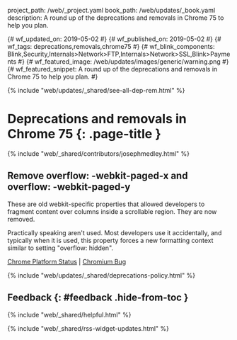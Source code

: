 project_path: /web/_project.yaml
book_path: /web/updates/_book.yaml
description: A round up of the deprecations and removals in Chrome 75 to help you plan.

{# wf_updated_on: 2019-05-02 #}
{# wf_published_on: 2019-05-02 #}
{# wf_tags: deprecations,removals,chrome75 #}
{# wf_blink_components: Blink,Security,Internals>Network>FTP,Internals>Network>SSL,Blink>Payments #}
{# wf_featured_image: /web/updates/images/generic/warning.png #}
{# wf_featured_snippet: A round up of the deprecations and removals in Chrome 75 to help you plan. #}

{% include "web/updates/_shared/see-all-dep-rem.html" %}

# Deprecations and removals in Chrome 75 {: .page-title }

{% include "web/_shared/contributors/josephmedley.html" %}

## Remove overflow: -webkit-paged-x and overflow: -webkit-paged-y

These are old webkit-specific properties that allowed developers to fragment
content over columns inside a scrollable region. They are now removed.

Practically speaking aren't used. Most developers use it accidentally, and
typically when it is used, this property forces a new formatting context
similar to setting "overflow: hidden".

[Chrome Platform Status](https://www.chromestatus.com/feature/5731653806718976) &#124;
[Chromium Bug](https://bugs.chromium.org/p/chromium/issues/detail?id=940652)

{% include "web/updates/_shared/deprecations-policy.html" %}

## Feedback {: #feedback .hide-from-toc }

{% include "web/_shared/helpful.html" %}

{% include "web/_shared/rss-widget-updates.html" %}
